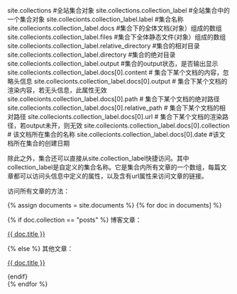 site.collections #全站集合对象
site.collections.collection_label #全站集合中的一个集合对象
site.collecionts.collection_label.label #集合名称
site.collecionts.collection_label.docs #集合下的全体文档(对象）组成的数组
site.collecionts.collection_label.files #集合下全体静态文件(对象）组成的数组
site.collecionts.collection_label.relative_directory #集合的相对目录
site.collecionts.collection_label.directory #集合的绝对目录
site.collecionts.collection_label.output #集合的output状态，是否输出显示
site.collecionts.collection_label.docs[0].content # 集合下某个文档的内容，忽略头信息
site.collecionts.collection_label.docs[0].output # 集合下某个文档的渲染内容，若无头信息，此属性无效
site.collecionts.collection_label.docs[0].path # 集合下某个文档的绝对路径
site.collecionts.collection_label.docs[0].relative_path # 集合下某个文档的相对路径
site.collecionts.collection_label.docs[0].url # 集合下某个文档的渲染路径，若output未开，则无效
site.collecionts.collection_label.docs[0].collection # 该文档所在集合的名称
site.collecionts.collection_label.docs[0].date #该文档所在集合的创建日期


除此之外，集合还可以直接从site.collection_label快捷访问。其中collection_label是自定义的集合名称。它是集合内所有文章的一个数组，每篇文章都可以访问头信息中定义的属性，以及含有url属性来访问文章的链接。

访问所有文章的方法：

{% assign documents = site.documents %}
{% for doc in documents] %}
    <div class="box">
        {% if doc.collection == "posts" %}
            博客文章：
            <p><a href="{{ site.url }}{{ doc.url }}">{{ doc.title }}</a></p>
        {% else %}
            其他文章：
            <p><a href="{{ site.url }}{{ doc.url }}">{{ doc.title }}</a></p>
        {endif}                       
    </div>
{% endfor %} 